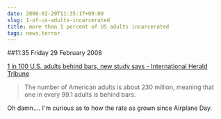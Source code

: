 ```yaml
---
date: 2008-02-29T11:35:17+09:00
slug: 1-of-us-adults-incarcerated
title: more than 1 percent of US adults incarcerated
tags: news,terror
---
```


##11:35 Friday 29 February 2008

  
[1 in 100 U.S. adults behind bars, new study says - International Herald Tribune](http://www.iht.com/articles/2008/02/29/america/28cndprison.php)


> The number of American adults is about 230 million, meaning that one in every 99.1 adults is behind bars.

Oh damn....  I'm curious as to how the rate as grown since Airplane Day.
